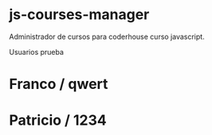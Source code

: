 # js-courses-manager
Administrador de cursos para coderhouse curso javascript.


Usuarios prueba
# Franco / qwert
# Patricio / 1234
